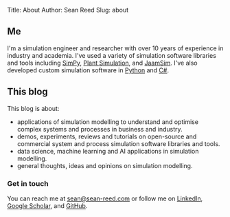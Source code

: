 Title: About
Author: Sean Reed
Slug: about

## Me
I'm a simulation engineer and researcher with over 10 years of experience in industry and academia. I've used a variety of simulation software libraries and tools including [SimPy](https://simpy.readthedocs.io/en/latest/), [Plant Simulation](https://www.sw.siemens.com/en-US/), and [JaamSim](https://jaamsim.com/). I've also developed custom simulation software in [Python](https://www.python.org) and [C#](https://learn.microsoft.com/en-us/dotnet/csharp/).

## This blog
This blog is about:

- applications of simulation modelling to understand and optimise complex systems and processes in business and industry.
- demos, experiments, reviews and tutorials on open-source and commercial system and process simulation software libraries and tools.
- data science, machine learning and AI applications in simulation modelling.
- general thoughts, ideas and opinions on simulation modelling.

### Get in touch
You can reach me at sean@sean-reed.com or follow me on [LinkedIn](https://www.linkedin.com/in/seanreeds/), [Google Scholar](https://scholar.google.com/citations?user=42ukSDsAAAAJ), and [GitHub](https://github.com/sean-reed).